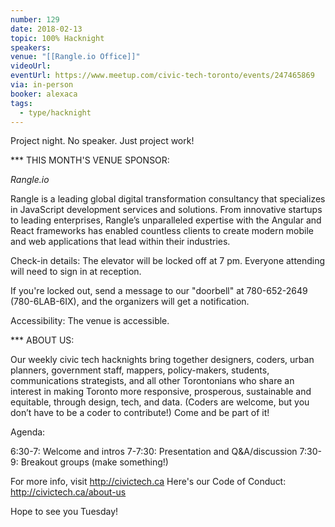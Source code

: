 ```yaml
---
number: 129
date: 2018-02-13
topic: 100% Hacknight
speakers: 
venue: "[[Rangle.io Office]]"
videoUrl: 
eventUrl: https://www.meetup.com/civic-tech-toronto/events/247465869
via: in-person
booker: alexaca
tags:
  - type/hacknight
---
```


Project night. No speaker. Just project work!

*** THIS MONTH'S VENUE SPONSOR:

*Rangle.io*

Rangle is a leading global digital transformation consultancy that specializes in JavaScript development services and solutions. From innovative startups to leading enterprises, Rangle’s unparalleled expertise with the Angular and React frameworks has enabled countless clients to create modern mobile and web applications that lead within their industries.

Check-in details: The elevator will be locked off at 7 pm. Everyone attending will need to sign in at reception.

If you're locked out, send a message to our "doorbell" at 780-652-2649 (780-6LAB-6IX), and the organizers will get a notification.

Accessibility: The venue is accessible.

*** ABOUT US:

Our weekly civic tech hacknights bring together designers, coders, urban planners, government staff, mappers, policy-makers, students, communications strategists, and all other Torontonians who share an interest in making Toronto more responsive, prosperous, sustainable and equitable, through design, tech, and data. (Coders are welcome, but you don’t have to be a coder to contribute!) Come and be part of it!

Agenda:

6:30-7: Welcome and intros
7-7:30: Presentation and Q&A/discussion
7:30-9: Breakout groups (make something!)

For more info, visit http://civictech.ca
Here's our Code of Conduct: http://civictech.ca/about-us

Hope to see you Tuesday!